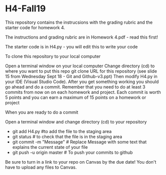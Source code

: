 # H4-Fall19

This repository contains the instrucsions with the grading rubric and the starter code for homework 4.

The instructions and grading rubric are in Homework 4.pdf - read this first!

The starter code is in H4.py - you will edit this to write your code

To clone this repository to your local computer

Open a terminal window on your local computer
Change directory (cd) to where you want to put this repo
git clone URL for this repository (see slide 15 from Wednesday Sept 18 - Git and Github-v3.ppt)
Then modify H4.py in your IDE (Visual Studio Code). After you get something working you should go ahead and do a commit. Remember that you need to do at least 3 commits from now on on each homework and project. Each commit is worth 5 points and you can earn a maximum of 15 points on a homework or project

When you are ready to do a commit

Open a terminal window
and change directory (cd) to your repository
- git add H4.py #to add the file to the staging area
- git status # to check that the file is in the staging area
- git commit -m "Message" # Replace Message with some text that explains the current state of your file
- git push -u origin master # To push your commits to github

Be sure to turn in a link to your repo on Canvas by the due date! You don't have to upload any files to Canvas.
